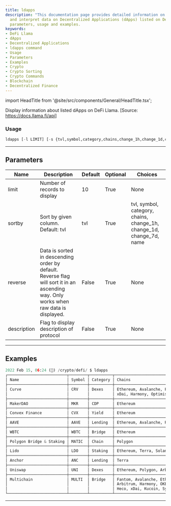 ```yaml
---
title: ldapps
description: "This documentation page provides detailed information on how to display"
  and interpret data on Decentralized Applications (dApps) listed on DeFi Llama including
  parameters, usage and examples.
keywords:
- DeFi Llama
- dApps
- Decentralized Applications
- ldapps command
- Usage
- Parameters
- Examples
- Crypto
- Crypto Sorting
- Crypto Commands
- Blockchain
- Decentralized Finance
---
```


import HeadTitle from '@site/src/components/General/HeadTitle.tsx';

<HeadTitle title="crypto/defi/ldapps - Reference | OpenBB Terminal Docs" />

Display information about listed dApps on DeFi Llama. [Source: https://docs.llama.fi/api]

### Usage

```python
ldapps [-l LIMIT] [-s {tvl,symbol,category,chains,change_1h,change_1d,change_7d,name}] [-r] [--desc]
```

---

## Parameters

| Name | Description | Default | Optional | Choices |
| ---- | ----------- | ------- | -------- | ------- |
| limit | Number of records to display | 10 | True | None |
| sortby | Sort by given column. Default: tvl | tvl | True | tvl, symbol, category, chains, change_1h, change_1d, change_7d, name |
| reverse | Data is sorted in descending order by default. Reverse flag will sort it in an ascending way. Only works when raw data is displayed. | False | True | None |
| description | Flag to display description of protocol | False | True | None |


---

## Examples

```python
2022 Feb 15, 06:24 (🦋) /crypto/defi/ $ ldapps
┌──────────────────────────┬────────┬──────────┬──────────────────────────────────────────────────┬───────────────┬───────────────┬───────────────┬──────────┐
│ Name                     │ Symbol │ Category │ Chains                                           │ Change 1H (%) │ Change 1D (%) │ Change 7D (%) │ TVL ($)  │
├──────────────────────────┼────────┼──────────┼──────────────────────────────────────────────────┼───────────────┼───────────────┼───────────────┼──────────┤
│ Curve                    │ CRV    │ Dexes    │ Ethereum, Avalanche, Fantom, Polygon, Arbitrum,  │ 0.00          │ 1.26          │ 1.24          │ 19.752 B │
│                          │        │          │ xDai, Harmony, Optimism                          │               │               │               │          │
├──────────────────────────┼────────┼──────────┼──────────────────────────────────────────────────┼───────────────┼───────────────┼───────────────┼──────────┤
│ MakerDAO                 │ MKR    │ CDP      │ Ethereum                                         │ 0.00          │ 4.68          │ -0.35         │ 17.551 B │
├──────────────────────────┼────────┼──────────┼──────────────────────────────────────────────────┼───────────────┼───────────────┼───────────────┼──────────┤
│ Convex Finance           │ CVX    │ Yield    │ Ethereum                                         │ -0.00         │ 1.98          │ 0.40          │ 13.657 B │
├──────────────────────────┼────────┼──────────┼──────────────────────────────────────────────────┼───────────────┼───────────────┼───────────────┼──────────┤
│ AAVE                     │ AAVE   │ Lending  │ Ethereum, Avalanche, Polygon                     │ 0.00          │ 3.06          │ -0.02         │ 13.597 B │
├──────────────────────────┼────────┼──────────┼──────────────────────────────────────────────────┼───────────────┼───────────────┼───────────────┼──────────┤
│ WBTC                     │ WBTC   │ Bridge   │ Ethereum                                         │ 0.13          │ 5.03          │ 1.06          │ 11.633 B │
├──────────────────────────┼────────┼──────────┼──────────────────────────────────────────────────┼───────────────┼───────────────┼───────────────┼──────────┤
│ Polygon Bridge & Staking │ MATIC  │ Chain    │ Polygon                                          │ 0.00          │ -1.84         │ 1.42          │ 10.344 B │
├──────────────────────────┼────────┼──────────┼──────────────────────────────────────────────────┼───────────────┼───────────────┼───────────────┼──────────┤
│ Lido                     │ LDO    │ Staking  │ Ethereum, Terra, Solana                          │ 0.00          │ 8.70          │ 0.42          │ 9.626 B  │
├──────────────────────────┼────────┼──────────┼──────────────────────────────────────────────────┼───────────────┼───────────────┼───────────────┼──────────┤
│ Anchor                   │ ANC    │ Lending  │ Terra                                            │ -0.00         │ 5.25          │ 5.51          │ 8.401 B  │
├──────────────────────────┼────────┼──────────┼──────────────────────────────────────────────────┼───────────────┼───────────────┼───────────────┼──────────┤
│ Uniswap                  │ UNI    │ Dexes    │ Ethereum, Polygon, Arbitrum, Optimism            │ 0.78          │ 5.38          │ 0.13          │ 7.652 B  │
├──────────────────────────┼────────┼──────────┼──────────────────────────────────────────────────┼───────────────┼───────────────┼───────────────┼──────────┤
│ Multichain               │ MULTI  │ Bridge   │ Fantom, Avalanche, Ethereum, Binance, Moonriver, │ 0.00          │ 3.05          │ -5.37         │ 7.305 B  │
│                          │        │          │ Arbitrum, Harmony, OKExChain, Polygon, Telos,    │               │               │               │          │
│                          │        │          │ Heco, xDai, Kucoin, Syscoin                      │               │               │               │          │
└──────────────────────────┴────────┴──────────┴──────────────────────────────────────────────────┴───────────────┴───────────────┴───────────────┴──────────┘
```
---
